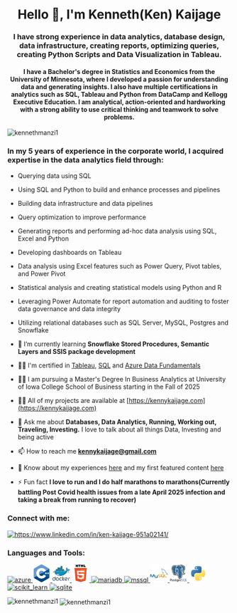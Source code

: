 <h1 align="center">Hello 👋, I'm Kenneth(Ken) Kaijage</h1>
<h3 align="center">I have strong experience in data analytics, database design, data infrastructure, creating reports, optimizing queries, creating Python Scripts and Data Visualization in Tableau.</h3>
<h4 align="center">I have a Bachelor's degree in Statistics and Economics from the University of Minnesota, where I developed a passion for understanding data and generating insights. I also have multiple certifications in analytics such as SQL, Tableau and Python from DataCamp and Kellogg Executive Education. I am analytical, action-oriented and hardworking with a strong ability to use critical thinking and teamwork to solve problems.</h4>

<p align="left"> <img src="https://komarev.com/ghpvc/?username=kennethmanzi1&label=Profile%20views&color=0e75b6&style=flat" alt="kennethmanzi1" /> </p>

### In my 5 years of experience in the corporate world, I acquired expertise in the data analytics field through:
- Querying data using SQL
- Using SQL and Python to build and enhance processes and pipelines
- Building data infrastructure and data pipelines
- Query optimization to improve performance
- Generating reports and performing ad-hoc data analysis using SQL, Excel and Python
- Developing dashboards on Tableau
- Data analysis using Excel features such as Power Query, Pivot tables, and Power Pivot
- Statistical analysis and creating statistical models using Python and R
- Leveraging Power Automate for report automation and auditing to foster data governance and data integrity
- Utilizing relational databases such as SQL Server, MySQL, Postgres and Snowflake

- 🌱 I’m currently learning **Snowflake Stored Procedures, Semantic Layers and SSIS package development**
- 👨‍💻 I'm certified in [Tableau](https://www.credly.com/badges/4b3b55d6-f063-4cf7-81d1-bb746fa6585b), [SQL](https://learnsql.com/files/course-certificate/uFzhaCXLBQCGRNslQQeeDlMtBBDVcMGLiYqBQLkb) and [Azure Data Fundamentals](https://www.credly.com/badges/dd096767-c2bb-4793-8cbb-00251210cdb2/linked_in_profile)
- 👨‍💻 I am pursuing a Master's Degree In Business Analytics at University of Iowa College School of Business starting in the Fall of 2025

- 👨‍💻 All of my projects are available at [https://kennykaijage.com](https://kennykaijage.com)

- 💬 Ask me about **Databases, Data Analytics, Running, Working out, Traveling, Investing.** I love to talk about all things Data, Investing and being active

- 📫 How to reach me **kennykaijage@gmail.com**

- 📄 Know about my experiences [here](https://kennykaijage.com/AboutMe.html) and my first featured content [here](https://www.linkedin.com/pulse/sql-insights-conversation-ken-kaijage-learnsql-com-bdfwf/?trackingId=%2BqsRppoIQ3umy1AuRS7aHQ%3D%3D)

- ⚡ Fun fact **I love to run and I do half marathons to marathons(Currently battling Post Covid health issues from a late April 2025 infection and taking a break from running to recover)**

<h3 align="left">Connect with me:</h3>
<p align="left">
<a href="https://www.linkedin.com/in/ken-kaijage-951a02141/" target="blank"><img align="center" src="https://raw.githubusercontent.com/rahuldkjain/github-profile-readme-generator/master/src/images/icons/Social/linked-in-alt.svg" alt="https://www.linkedin.com/in/ken-kaijage-951a02141/" height="30" width="40" /></a>
</p>

<h3 align="left">Languages and Tools:</h3>
<p align="left"> <a href="https://azure.microsoft.com/en-in/" target="_blank" rel="noreferrer"> <img src="https://www.vectorlogo.zone/logos/microsoft_azure/microsoft_azure-icon.svg" alt="azure" width="40" height="40"/> </a> <a href="https://www.w3schools.com/cpp/" target="_blank" rel="noreferrer"> <img src="https://raw.githubusercontent.com/devicons/devicon/master/icons/cplusplus/cplusplus-original.svg" alt="cplusplus" width="40" height="40"/> </a> <a href="https://www.docker.com/" target="_blank" rel="noreferrer"> <img src="https://raw.githubusercontent.com/devicons/devicon/master/icons/docker/docker-original-wordmark.svg" alt="docker" width="40" height="40"/> </a> <a href="https://www.w3.org/html/" target="_blank" rel="noreferrer"> <img src="https://raw.githubusercontent.com/devicons/devicon/master/icons/html5/html5-original-wordmark.svg" alt="html5" width="40" height="40"/> </a> <a href="https://mariadb.org/" target="_blank" rel="noreferrer"> <img src="https://www.vectorlogo.zone/logos/mariadb/mariadb-icon.svg" alt="mariadb" width="40" height="40"/> </a> <a href="https://www.microsoft.com/en-us/sql-server" target="_blank" rel="noreferrer"> <img src="https://www.svgrepo.com/show/303229/microsoft-sql-server-logo.svg" alt="mssql" width="40" height="40"/> </a> <a href="https://www.mysql.com/" target="_blank" rel="noreferrer"> <img src="https://raw.githubusercontent.com/devicons/devicon/master/icons/mysql/mysql-original-wordmark.svg" alt="mysql" width="40" height="40"/> </a> <a href="https://www.postgresql.org" target="_blank" rel="noreferrer"> <img src="https://raw.githubusercontent.com/devicons/devicon/master/icons/postgresql/postgresql-original-wordmark.svg" alt="postgresql" width="40" height="40"/> </a> <a href="https://www.python.org" target="_blank" rel="noreferrer"> <img src="https://raw.githubusercontent.com/devicons/devicon/master/icons/python/python-original.svg" alt="python" width="40" height="40"/> </a> <a href="https://scikit-learn.org/" target="_blank" rel="noreferrer"> <img src="https://upload.wikimedia.org/wikipedia/commons/0/05/Scikit_learn_logo_small.svg" alt="scikit_learn" width="40" height="40"/> </a> <a href="https://www.sqlite.org/" target="_blank" rel="noreferrer"> <img src="https://www.vectorlogo.zone/logos/sqlite/sqlite-icon.svg" alt="sqlite" width="40" height="40"/> </a> </p>

<p><img align="left" src="https://github-readme-stats.vercel.app/api/top-langs?username=kennethmanzi1&show_icons=true&locale=en&layout=compact" alt="kennethmanzi1" /></p>

<p>&nbsp;<img align="center" src="https://github-readme-stats.vercel.app/api?username=kennethmanzi1&show_icons=true&locale=en" alt="kennethmanzi1" /></p>
